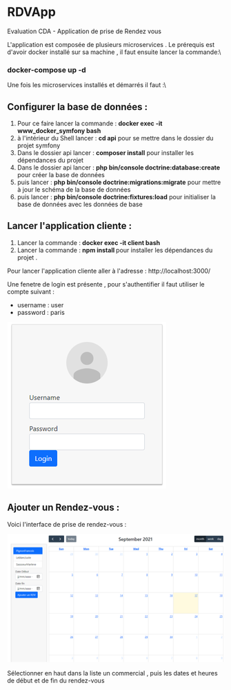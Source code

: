 # RDVApp
Evaluation CDA - Application de prise de Rendez vous

L'application est composée de plusieurs microservices . Le prérequis est d'avoir docker installé sur sa machine , il faut ensuite lancer la commande:\
### docker-compose up -d

Une fois les microservices installés et démarrés il faut :\

## Configurer la base de données :
 1) Pour ce faire lancer la commande : <b>docker exec -it www_docker_symfony bash</b>
 2) à l'intérieur du Shell lancer : <b>cd api</b> pour se mettre dans le dossier du projet symfony
 3) Dans le dossier api lancer : <b>composer install</b> pour installer les dépendances du projet
 4) Dans le dossier api lancer : <b>php bin/console doctrine:database:create</b> pour créer la base de données
 5) puis lancer : <b>php bin/console doctrine:migrations:migrate</b> pour mettre à jour le schéma de la base de données
 6) puis lancer : <b>php bin/console doctrine:fixtures:load</b> pour initialiser la base de données avec les données de base

## Lancer l'application cliente :
 1) Lancer la commande : <b> docker exec -it client bash </b>
 2) Lancer la commande : <b> npm install </b> pour installer les dépendances du projet .


 Pour lancer l'application cliente aller à l'adresse : http://localhost:3000/
 
 Une fenetre de login est présente , pour s'authentifier il faut utiliser le compte suivant :
   - username : user
   - password : paris

![Alt text](loginToapp.png?raw=true "Login")

## Ajouter un Rendez-vous :
  Voici l'interface de prise de rendez-vous :

![Alt text](RdvApp.png?raw=true "Rdv App")

Sélectionner en haut dans la liste un commercial , puis les dates et heures de début et de fin du rendez-vous
  




